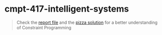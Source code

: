 # cmpt-417-intelligent-systems
> Check the [report file](project-report/project-report.pdf) and the [pizza solution](project-report/pizza_solution.mzn) for a better understanding of Constraint Programming
